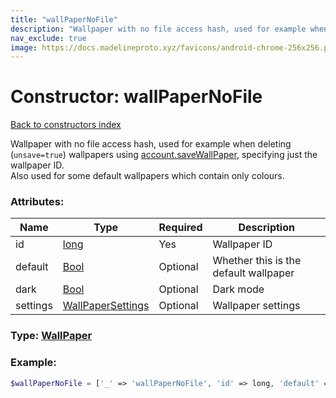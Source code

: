 ```yaml
---
title: "wallPaperNoFile"
description: "Wallpaper with no file access hash, used for example when deleting (unsave=true) wallpapers using account.saveWallPaper, specifying just the wallpaper ID.  "
nav_exclude: true
image: https://docs.madelineproto.xyz/favicons/android-chrome-256x256.png
---
```

# Constructor: wallPaperNoFile  
[Back to constructors index](/API_docs/constructors/index.html)



Wallpaper with no file access hash, used for example when deleting (`unsave=true`) wallpapers using [account.saveWallPaper](../methods/account.saveWallPaper.html), specifying just the wallpaper ID.  
Also used for some default wallpapers which contain only colours.

### Attributes:

| Name     |    Type       | Required | Description |
|----------|---------------|----------|-------------|
|id|[long](/API_docs/types/long.html) | Yes|Wallpaper ID|
|default|[Bool](/API_docs/types/Bool.html) | Optional|Whether this is the default wallpaper|
|dark|[Bool](/API_docs/types/Bool.html) | Optional|Dark mode|
|settings|[WallPaperSettings](/API_docs/types/WallPaperSettings.html) | Optional|Wallpaper settings|



### Type: [WallPaper](/API_docs/types/WallPaper.html)


### Example:

```php
$wallPaperNoFile = ['_' => 'wallPaperNoFile', 'id' => long, 'default' => Bool, 'dark' => Bool, 'settings' => WallPaperSettings];
```  

